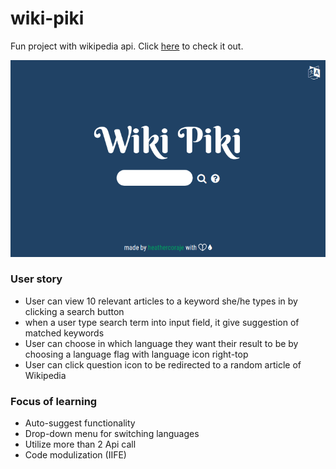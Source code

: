 # wiki-piki

Fun project with wikipedia api.
Click [here](https://wikipiki.surge.sh) to check it out.

![img](https://github.com/Heathercoraje/wiki-piki/blob/master/wikipiki_demo.png?raw=true)

### User story
+ User can view 10 relevant articles to a keyword she/he types in by clicking a search button
+ when a user type search term into input field, it give suggestion of matched keywords
+ User can choose in which language they want their result to be by choosing a language flag with language icon right-top
+ User can click question icon to be redirected to a random article of Wikipedia

### Focus of learning
+ Auto-suggest functionality
+ Drop-down menu for switching languages
+ Utilize more than 2 Api call
+ Code modulization (IIFE)
